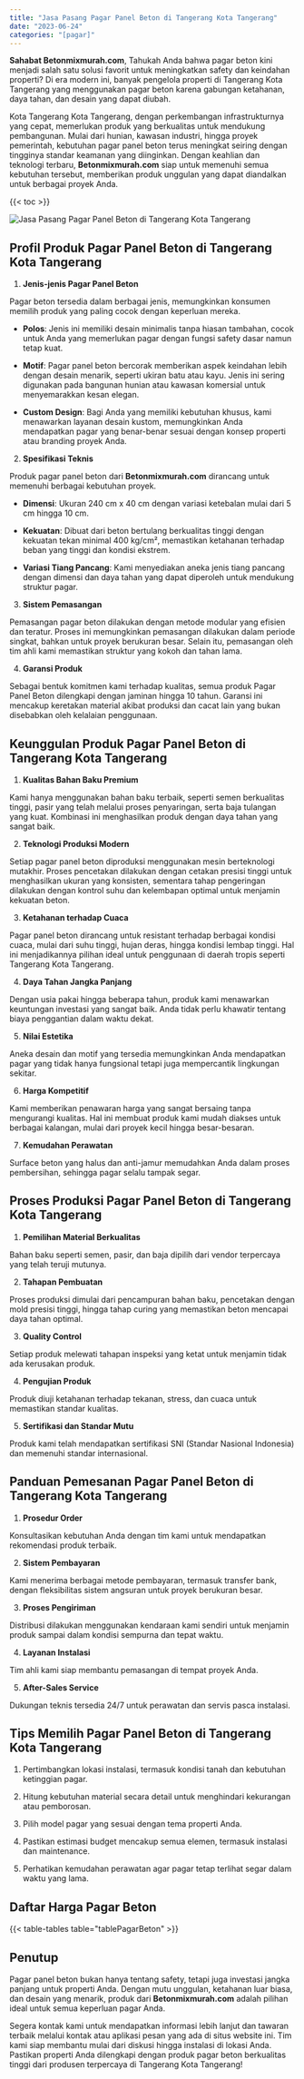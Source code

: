 ```yaml
---
title: "Jasa Pasang Pagar Panel Beton di Tangerang Kota Tangerang"
date: "2023-06-24"
categories: "[pagar]"
---
```


**Sahabat Betonmixmurah.com**, Tahukah Anda bahwa pagar beton kini menjadi salah satu solusi favorit untuk meningkatkan safety dan keindahan properti? Di era modern ini, banyak pengelola properti di Tangerang Kota Tangerang yang menggunakan pagar beton karena gabungan ketahanan, daya tahan, dan desain yang dapat diubah.  

Kota Tangerang Kota Tangerang, dengan perkembangan infrastrukturnya yang cepat, memerlukan produk yang berkualitas untuk mendukung pembangunan. Mulai dari hunian, kawasan industri, hingga proyek pemerintah, kebutuhan pagar panel beton terus meningkat seiring dengan tingginya standar keamanan yang diinginkan. Dengan keahlian dan teknologi terbaru, **Betonmixmurah.com** siap untuk memenuhi semua kebutuhan tersebut, memberikan produk unggulan yang dapat diandalkan untuk berbagai proyek Anda.

{{< toc >}}

![Jasa Pasang Pagar Panel Beton di Tangerang Kota Tangerang](/images/pagar/pagar-beton-08.jpg)

## Profil Produk Pagar Panel Beton di Tangerang Kota Tangerang

1. **Jenis-jenis Pagar Panel Beton**  

Pagar beton tersedia dalam berbagai jenis, memungkinkan konsumen memilih produk yang paling cocok dengan keperluan mereka.  

- **Polos**: Jenis ini memiliki desain minimalis tanpa hiasan tambahan, cocok untuk Anda yang memerlukan pagar dengan fungsi safety dasar namun tetap kuat.  

- **Motif**: Pagar panel beton bercorak memberikan aspek keindahan lebih dengan desain menarik, seperti ukiran batu atau kayu. Jenis ini sering digunakan pada bangunan hunian atau kawasan komersial untuk menyemarakkan kesan elegan.  

- **Custom Design**: Bagi Anda yang memiliki kebutuhan khusus, kami menawarkan layanan desain kustom, memungkinkan Anda mendapatkan pagar yang benar-benar sesuai dengan konsep properti atau branding proyek Anda.  

2. **Spesifikasi Teknis**  

Produk pagar panel beton dari **Betonmixmurah.com** dirancang untuk memenuhi berbagai kebutuhan proyek.  

- **Dimensi**: Ukuran 240 cm x 40 cm dengan variasi ketebalan mulai dari 5 cm hingga 10 cm.  

- **Kekuatan**: Dibuat dari beton bertulang berkualitas tinggi dengan kekuatan tekan minimal 400 kg/cm², memastikan ketahanan terhadap beban yang tinggi dan kondisi ekstrem.  

- **Variasi Tiang Pancang**: Kami menyediakan aneka jenis tiang pancang dengan dimensi dan daya tahan yang dapat diperoleh untuk mendukung struktur pagar.  

3. **Sistem Pemasangan**  

Pemasangan pagar beton dilakukan dengan metode modular yang efisien dan teratur. Proses ini memungkinkan pemasangan dilakukan dalam periode singkat, bahkan untuk proyek berukuran besar. Selain itu, pemasangan oleh tim ahli kami memastikan struktur yang kokoh dan tahan lama.  

4. **Garansi Produk**  

Sebagai bentuk komitmen kami terhadap kualitas, semua produk Pagar Panel Beton dilengkapi dengan jaminan hingga 10 tahun. Garansi ini mencakup keretakan material akibat produksi dan cacat lain yang bukan disebabkan oleh kelalaian penggunaan.

## Keunggulan Produk Pagar Panel Beton di Tangerang Kota Tangerang 

1. **Kualitas Bahan Baku Premium**  

Kami hanya menggunakan bahan baku terbaik, seperti semen berkualitas tinggi, pasir yang telah melalui proses penyaringan, serta baja tulangan yang kuat. Kombinasi ini menghasilkan produk dengan daya tahan yang sangat baik.  

2. **Teknologi Produksi Modern**  

Setiap pagar panel beton diproduksi menggunakan mesin berteknologi mutakhir. Proses pencetakan dilakukan dengan cetakan presisi tinggi untuk menghasilkan ukuran yang konsisten, sementara tahap pengeringan dilakukan dengan kontrol suhu dan kelembapan optimal untuk menjamin kekuatan beton.  

3. **Ketahanan terhadap Cuaca**  

Pagar panel beton dirancang untuk resistant terhadap berbagai kondisi cuaca, mulai dari suhu tinggi, hujan deras, hingga kondisi lembap tinggi. Hal ini menjadikannya pilihan ideal untuk penggunaan di daerah tropis seperti Tangerang Kota Tangerang.  

4. **Daya Tahan Jangka Panjang**  

Dengan usia pakai hingga beberapa tahun, produk kami menawarkan keuntungan investasi yang sangat baik. Anda tidak perlu khawatir tentang biaya penggantian dalam waktu dekat.  

5. **Nilai Estetika**  

Aneka desain dan motif yang tersedia memungkinkan Anda mendapatkan pagar yang tidak hanya fungsional tetapi juga mempercantik lingkungan sekitar.  

6. **Harga Kompetitif**  

Kami memberikan penawaran harga yang sangat bersaing tanpa mengurangi kualitas. Hal ini membuat produk kami mudah diakses untuk berbagai kalangan, mulai dari proyek kecil hingga besar-besaran.  

7. **Kemudahan Perawatan**  

Surface beton yang halus dan anti-jamur memudahkan Anda dalam proses pembersihan, sehingga pagar selalu tampak segar.

## Proses Produksi Pagar Panel Beton di Tangerang Kota Tangerang

1. **Pemilihan Material Berkualitas**  

Bahan baku seperti semen, pasir, dan baja dipilih dari vendor terpercaya yang telah teruji mutunya.

2. **Tahapan Pembuatan**  

Proses produksi dimulai dari pencampuran bahan baku, pencetakan dengan mold presisi tinggi, hingga tahap curing yang memastikan beton mencapai daya tahan optimal.

3. **Quality Control**  

Setiap produk melewati tahapan inspeksi yang ketat untuk menjamin tidak ada kerusakan produk.

4. **Pengujian Produk**  

Produk diuji ketahanan terhadap tekanan, stress, dan cuaca untuk memastikan standar kualitas.

5. **Sertifikasi dan Standar Mutu**  

Produk kami telah mendapatkan sertifikasi SNI (Standar Nasional Indonesia) dan memenuhi standar internasional.

## Panduan Pemesanan Pagar Panel Beton di Tangerang Kota Tangerang

1. **Prosedur Order**  

Konsultasikan kebutuhan Anda dengan tim kami untuk mendapatkan rekomendasi produk terbaik.

2. **Sistem Pembayaran**  

Kami menerima berbagai metode pembayaran, termasuk transfer bank, dengan fleksibilitas sistem angsuran untuk proyek berukuran besar.

3. **Proses Pengiriman**  

Distribusi dilakukan menggunakan kendaraan kami sendiri untuk menjamin produk sampai dalam kondisi sempurna dan tepat waktu.

4. **Layanan Instalasi**  

Tim ahli kami siap membantu pemasangan di tempat proyek Anda.

5. **After-Sales Service**  

Dukungan teknis tersedia 24/7 untuk perawatan dan servis pasca instalasi.

## Tips Memilih Pagar Panel Beton di Tangerang Kota Tangerang

1. Pertimbangkan lokasi instalasi, termasuk kondisi tanah dan kebutuhan ketinggian pagar.  

2. Hitung kebutuhan material secara detail untuk menghindari kekurangan atau pemborosan.  

3. Pilih model pagar yang sesuai dengan tema properti Anda.  

4. Pastikan estimasi budget mencakup semua elemen, termasuk instalasi dan maintenance.  

5. Perhatikan kemudahan perawatan agar pagar tetap terlihat segar dalam waktu yang lama.

## Daftar Harga Pagar Beton

{{< table-tables table="tablePagarBeton" >}}

## Penutup

Pagar panel beton bukan hanya tentang safety, tetapi juga investasi jangka panjang untuk properti Anda. Dengan mutu unggulan, ketahanan luar biasa, dan desain yang menarik, produk dari **Betonmixmurah.com** adalah pilihan ideal untuk semua keperluan pagar Anda.  

Segera kontak kami untuk mendapatkan informasi lebih lanjut dan tawaran terbaik melalui kontak atau aplikasi pesan yang ada di situs website ini. Tim kami siap membantu mulai dari diskusi hingga instalasi di lokasi Anda. Pastikan properti Anda dilengkapi dengan produk pagar beton berkualitas tinggi dari produsen terpercaya di Tangerang Kota Tangerang!
